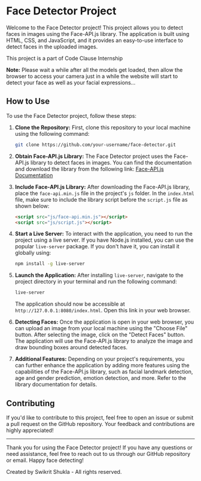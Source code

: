 
# Face Detector Project

Welcome to the Face Detector project! This project allows you to detect faces in images using the Face-API.js library. The application is built using HTML, CSS, and JavaScript, and it provides an easy-to-use interface to detect faces in the uploaded images.

This project is a part of Code Clause Internship

**Note:** Please wait a while after all the models get loaded, then allow the browser to access your camera just in a while the website will start to detect your face as well as your facial expressions...

## How to Use

To use the Face Detector project, follow these steps:

1. **Clone the Repository:** First, clone this repository to your local machine using the following command:

   ```bash
   git clone https://github.com/your-username/face-detector.git
   ```

2. **Obtain Face-API.js Library:** The Face Detector project uses the Face-API.js library to detect faces in images. You can find the documentation and download the library from the following link: [Face-API.js Documentation](https://github.com/justadudewhohacks/face-api.js)

3. **Include Face-API.js Library:** After downloading the Face-API.js library, place the `face-api.min.js` file in the project's `js` folder. In the `index.html` file, make sure to include the library script before the `script.js` file as shown below:

   ```html
   <script src="js/face-api.min.js"></script>
   <script src="js/script.js"></script>
   ```

4. **Start a Live Server:** To interact with the application, you need to run the project using a live server. If you have Node.js installed, you can use the popular `live-server` package. If you don't have it, you can install it globally using:

   ```bash
   npm install -g live-server
   ```

5. **Launch the Application:** After installing `live-server`, navigate to the project directory in your terminal and run the following command:

   ```bash
   live-server
   ```

   The application should now be accessible at `http://127.0.0.1:8080/index.html`. Open this link in your web browser.

6. **Detecting Faces:** Once the application is open in your web browser, you can upload an image from your local machine using the "Choose File" button. After selecting the image, click on the "Detect Faces" button. The application will use the Face-API.js library to analyze the image and draw bounding boxes around detected faces.

7. **Additional Features:** Depending on your project's requirements, you can further enhance the application by adding more features using the capabilities of the Face-API.js library, such as facial landmark detection, age and gender prediction, emotion detection, and more. Refer to the library documentation for details.

## Contributing

If you'd like to contribute to this project, feel free to open an issue or submit a pull request on the GitHub repository. Your feedback and contributions are highly appreciated!

---

Thank you for using the Face Detector project! If you have any questions or need assistance, feel free to reach out to us through our GitHub repository or email. Happy face detecting!

Created by Swikrit Shukla - All rights reserved.
